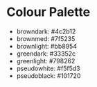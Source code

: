 # Colour Palette
- browndark: #4c2b12
- brownmed: #7f5235
- brownlight: #bb8954
- greendark: #33352c
- greenlight: #798262
- pseudowhite: #f5f5d3
- pseudoblack: #101720